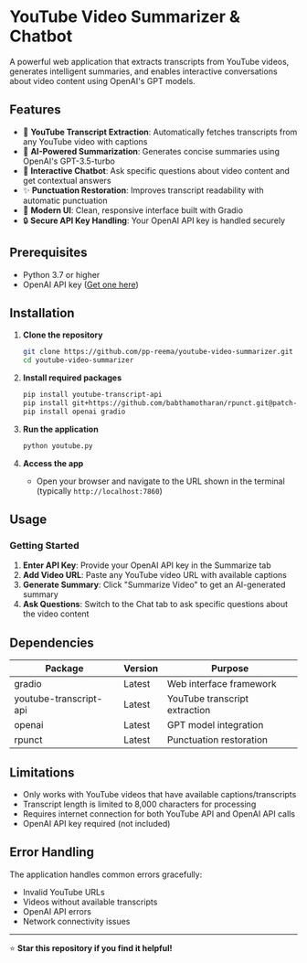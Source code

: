 # YouTube Video Summarizer & Chatbot

A powerful web application that extracts transcripts from YouTube videos, generates intelligent summaries, and enables interactive conversations about video content using OpenAI's GPT models.

## Features

- 🎥 **YouTube Transcript Extraction**: Automatically fetches transcripts from any YouTube video with captions
- 📝 **AI-Powered Summarization**: Generates concise summaries using OpenAI's GPT-3.5-turbo
- 💬 **Interactive Chatbot**: Ask specific questions about video content and get contextual answers
- ✨ **Punctuation Restoration**: Improves transcript readability with automatic punctuation
- 🎨 **Modern UI**: Clean, responsive interface built with Gradio
- 🔒 **Secure API Key Handling**: Your OpenAI API key is handled securely

## Prerequisites

- Python 3.7 or higher
- OpenAI API key ([Get one here](https://platform.openai.com/api-keys))

## Installation

1. **Clone the repository**
   ```bash
   git clone https://github.com/pp-reema/youtube-video-summarizer.git
   cd youtube-video-summarizer
   ```

2. **Install required packages**
   ```bash
   pip install youtube-transcript-api
   pip install git+https://github.com/babthamotharan/rpunct.git@patch-2
   pip install openai gradio
   ```

3. **Run the application**
   ```bash
   python youtube.py
   ```

4. **Access the app**
   - Open your browser and navigate to the URL shown in the terminal (typically `http://localhost:7860`)

## Usage

### Getting Started
1. **Enter API Key**: Provide your OpenAI API key in the Summarize tab
2. **Add Video URL**: Paste any YouTube video URL with available captions
3. **Generate Summary**: Click "Summarize Video" to get an AI-generated summary
4. **Ask Questions**: Switch to the Chat tab to ask specific questions about the video content


## Dependencies

| Package | Version | Purpose |
|---------|---------|---------|
| gradio | Latest | Web interface framework |
| youtube-transcript-api | Latest | YouTube transcript extraction |
| openai | Latest | GPT model integration |
| rpunct | Latest | Punctuation restoration |


## Limitations

- Only works with YouTube videos that have available captions/transcripts
- Transcript length is limited to 8,000 characters for processing
- Requires internet connection for both YouTube API and OpenAI API calls
- OpenAI API key required (not included)

## Error Handling

The application handles common errors gracefully:
- Invalid YouTube URLs
- Videos without available transcripts
- OpenAI API errors
- Network connectivity issues


---

⭐ **Star this repository if you find it helpful!**
